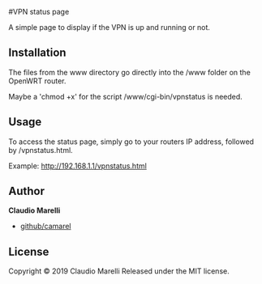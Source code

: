 #VPN status page

A simple page to display if the VPN is up and running or not.


## Installation

The files from the www directory go directly into the /www folder on the OpenWRT router.

Maybe a 'chmod +x' for the script /www/cgi-bin/vpnstatus is needed.


## Usage

To access the status page, simply go to your routers IP address, followed by /vpnstatus.html.

Example:
http://192.168.1.1/vpnstatus.html


## Author

**Claudio Marelli**

* [github/camarel](https://github.com/camarel)

## License

Copyright © 2019 Claudio Marelli
Released under the MIT license.


